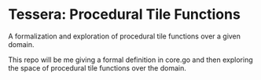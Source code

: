 # Tessera: Procedural Tile Functions

A formalization and exploration of procedural tile functions over a given domain.

This repo will be me giving a formal definition in core.go and then exploring
the space of procedural tile functions over the domain.
